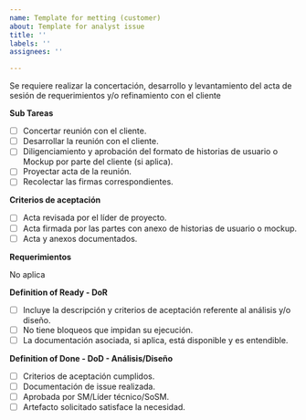 ```yaml
---
name: Template for metting (customer)
about: Template for analyst issue
title: ''
labels: ''
assignees: ''

---
```


Se requiere realizar la concertación, desarrollo y levantamiento del acta de sesión de requerimientos y/o refinamiento con el cliente

**Sub Tareas**

- [ ] Concertar reunión con el cliente.
- [ ] Desarrollar la reunión con el cliente.
- [ ] Diligenciamiento y aprobación del formato de historias de usuario o Mockup por parte del cliente (si aplica).
- [ ] Proyectar acta de la reunión.
- [ ] Recolectar las firmas correspondientes.

**Criterios de aceptación**

- [ ] Acta revisada por el líder de proyecto.
- [ ] Acta firmada por las partes con anexo de historias de usuario o mockup.
- [ ] Acta y anexos documentados.

**Requerimientos**

No aplica

**Definition of Ready - DoR**

- [ ] Incluye la descripción y criterios de aceptación referente al análisis y/o diseño.
- [ ] No tiene bloqueos que impidan su ejecución.
- [ ] La documentación asociada, si aplica, está disponible y es entendible.

**Definition of Done - DoD - Análisis/Diseño**

- [ ] Criterios de aceptación cumplidos.
- [ ] Documentación de issue realizada.
- [ ] Aprobada por SM/Líder técnico/SoSM.
- [ ] Artefacto solicitado satisface la necesidad.
